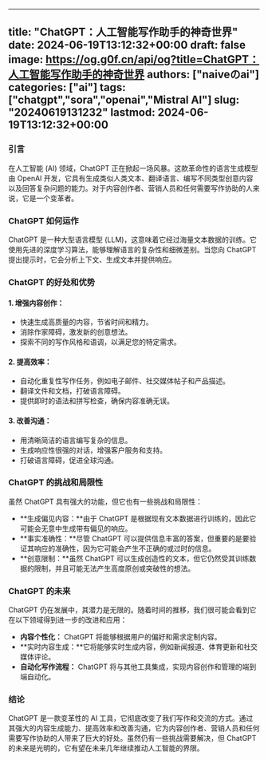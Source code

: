 
---
title: "ChatGPT：人工智能写作助手的神奇世界"
date: 2024-06-19T13:12:32+00:00
draft: false
image: https://og.g0f.cn/api/og?title=ChatGPT：人工智能写作助手的神奇世界
authors: ["naiveのai"]
categories: ["ai"]
tags: ["chatgpt","sora","openai","Mistral AI"]
slug: "20240619131232"
lastmod: 2024-06-19T13:12:32+00:00
---
### 引言

在人工智能 (AI) 领域，ChatGPT 正在掀起一场风暴。这款革命性的语言生成模型由 OpenAI 开发，它具有生成类似人类文本、翻译语言、编写不同类型创意内容以及回答复杂问题的能力。对于内容创作者、营销人员和任何需要写作协助的人来说，它是一个变革者。

### ChatGPT 如何运作

ChatGPT 是一种大型语言模型 (LLM)，这意味着它经过海量文本数据的训练。它使用先进的深度学习算法，能够理解语言的复杂性和细微差别。当您向 ChatGPT 提出提示时，它会分析上下文、生成文本并提供响应。

### ChatGPT 的好处和优势

#### 1. 增强内容创作：

* 快速生成高质量的内容，节省时间和精力。
* 消除作家障碍，激发新的创意想法。
* 探索不同的写作风格和语调，以满足您的特定需求。

#### 2. 提高效率：

* 自动化重复性写作任务，例如电子邮件、社交媒体帖子和产品描述。
* 翻译文件和文档，打破语言障碍。
* 提供即时的语法和拼写检查，确保内容准确无误。

#### 3. 改善沟通：

* 用清晰简洁的语言编写复杂的信息。
* 生成响应性很强的对话，增强客户服务和支持。
* 打破语言障碍，促进全球沟通。

### ChatGPT 的挑战和局限性

虽然 ChatGPT 具有强大的功能，但它也有一些挑战和局限性：

* **生成偏见内容：**由于 ChatGPT 是根据现有文本数据进行训练的，因此它可能会无意中生成带有偏见的响应。
* **事实准确性：**尽管 ChatGPT 可以提供信息丰富的答案，但重要的是要验证其响应的准确性，因为它可能会产生不正确的或过时的信息。
* **创意限制：**虽然 ChatGPT 可以生成创造性的文本，但它仍然受其训练数据的限制，并且可能无法产生高度原创或突破性的想法。

### ChatGPT 的未来

ChatGPT 仍在发展中，其潜力是无限的。随着时间的推移，我们很可能会看到它在以下领域得到进一步的改进和应用：

* **内容个性化：** ChatGPT 将能够根据用户的偏好和需求定制内容。
* **实时内容生成：**它将能够实时生成内容，例如新闻报道、体育更新和社交媒体评论。
* **自动化写作流程：** ChatGPT 将与其他工具集成，实现内容创作和管理的端到端自动化。

### 结论

ChatGPT 是一款变革性的 AI 工具，它彻底改变了我们写作和交流的方式。通过其强大的内容生成能力、提高效率和改善沟通，它为内容创作者、营销人员和任何需要写作协助的人带来了巨大的好处。虽然仍有一些挑战需要解决，但 ChatGPT 的未来是光明的，它有望在未来几年继续推动人工智能的界限。